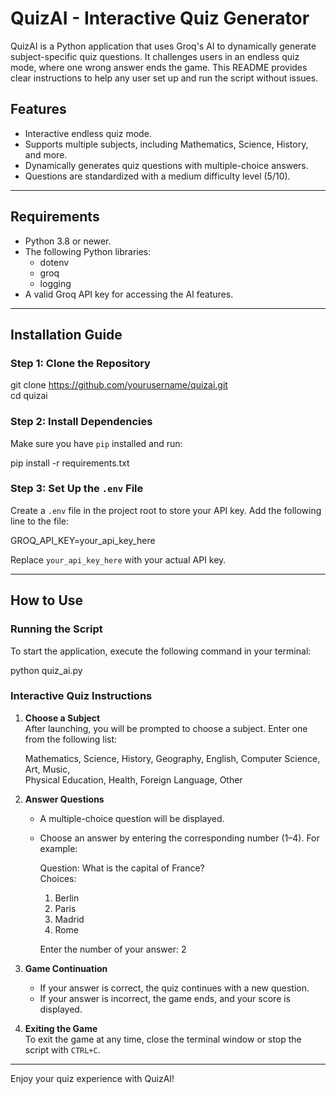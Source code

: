 # QuizAI - Interactive Quiz Generator

QuizAI is a Python application that uses Groq's AI to dynamically generate subject-specific quiz questions. It challenges users in an endless quiz mode, where one wrong answer ends the game. This README provides clear instructions to help any user set up and run the script without issues.

## Features

- Interactive endless quiz mode.
- Supports multiple subjects, including Mathematics, Science, History, and more.
- Dynamically generates quiz questions with multiple-choice answers.
- Questions are standardized with a medium difficulty level (5/10).

---

## Requirements

- Python 3.8 or newer.
- The following Python libraries:
  - dotenv
  - groq
  - logging
- A valid Groq API key for accessing the AI features.

---

## Installation Guide

### Step 1: Clone the Repository

git clone https://github.com/yourusername/quizai.git  
cd quizai  

### Step 2: Install Dependencies

Make sure you have `pip` installed and run:  

pip install -r requirements.txt  

### Step 3: Set Up the `.env` File

Create a `.env` file in the project root to store your API key. Add the following line to the file:  

GROQ_API_KEY=your_api_key_here  

Replace `your_api_key_here` with your actual API key.

---

## How to Use

### Running the Script

To start the application, execute the following command in your terminal:  

python quiz_ai.py  

### Interactive Quiz Instructions

1. **Choose a Subject**  
   After launching, you will be prompted to choose a subject. Enter one from the following list:  

   Mathematics, Science, History, Geography, English, Computer Science, Art, Music,  
   Physical Education, Health, Foreign Language, Other  

2. **Answer Questions**  
   - A multiple-choice question will be displayed.
   - Choose an answer by entering the corresponding number (1–4). For example:  

     Question: What is the capital of France?  
     Choices:  
     1. Berlin  
     2. Paris  
     3. Madrid  
     4. Rome  

     Enter the number of your answer: 2  

3. **Game Continuation**  
   - If your answer is correct, the quiz continues with a new question.
   - If your answer is incorrect, the game ends, and your score is displayed.

4. **Exiting the Game**  
   To exit the game at any time, close the terminal window or stop the script with `CTRL+C`.

---

Enjoy your quiz experience with QuizAI!
